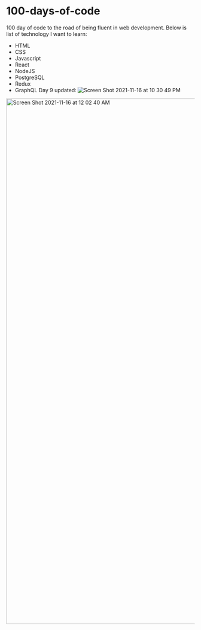# 100-days-of-code
100 day of code to the road of being fluent in web development. Below is list of technology I want to learn: 
- HTML
- CSS
- Javascript
- React
- NodeJS
- PostgreSQL
- Redux
- GraphQL
Day 9 updated:
![Screen Shot 2021-11-16 at 10 30 49 PM](https://user-images.githubusercontent.com/27200158/142129688-c475b356-f69e-49c9-bac5-6eabc60769c5.png)

<img width="1404" alt="Screen Shot 2021-11-16 at 12 02 40 AM" src="https://user-images.githubusercontent.com/27200158/141924056-ef9c2f02-4ef9-43a8-8b86-4c7525f8681e.png">
